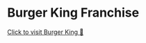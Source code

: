 # Burger King Franchise
[Click to visit Burger King 👑](https://avantikasingh2110.github.io/Burger_King_Franchise/)